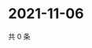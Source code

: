 # 2021-11-06

共 0 条

<!-- BEGIN WEIBO -->
<!-- 最后更新时间 Sat Nov 06 2021 17:08:34 GMT+0800 (China Standard Time) -->

<!-- END WEIBO -->
